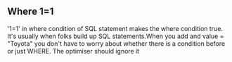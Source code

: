 ## Where 1=1
'1=1' in where condition of SQL statement makes the where condition true.
It's usually when folks build up SQL statements.When you add and value = "Toyota" you don't have to worry about whether there is a condition before or just WHERE. The optimiser should ignore it
